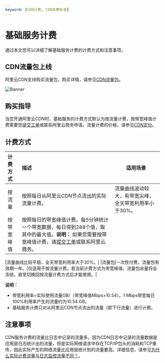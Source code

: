 ```yaml
---
keyword: [CDN计费, CDN收费标准]
---
```


# 基础服务计费

通过本文您可以详细了解基础服务计费的计费方式和注意事项。

## CDN流量包上线

阿里云CDN支持购买流量包，购买详情，请参见[CDN流量包](https://common-buy-intl.aliyun.com/?commodityCode=%20cdn_bag_intl#/buy)。

![Banner](https://static-aliyun-doc.oss-accelerate.aliyuncs.com/assets/img/zh-CN/6452119951/p65851.png)

## 购买指导

当您开通阿里云CDN时，基础服务的计费方式默认为按流量计费，按带宽峰值计费需要您[提交工单](https://workorder-intl.console.aliyun.com/?spm=5176.2020520001.aliyun_topbar.18.dbd44bd3e4f845#/ticket/createIndex)或联系阿里云商务申请。流量计费的价格，请参见[CDN定价](https://www.alibabacloud.com/zh/product/cdn/pricing?spm=a2796.7980202.1167822.1.16755f45tSDVja)。

## 计费方式

|计费方式|描述|适用场景|
|:---|:-|----|
|按流量|按照每日从阿里云CDN节点流出的实际流量计费。|流量曲线波动较大，有带宽尖峰，全天带宽利用率小于30%。|
|按带宽峰值|按照每日的带宽峰值计费。每5分钟统计一个带宽数据，每日得到288个值，取其中的最大值。**说明：** 如果您需要按带宽峰值计费，请[提交工单](https://workorder-intl.console.aliyun.com/?spm=5176.2020520001.aliyun_topbar.18.dbd44bd3e4f845#/ticket/createIndex)或联系阿里云商务。

|流量曲线比较平稳，全天带宽利用率大于30%。|
|流量包|一次性付费，流量包有效期一年。|仅适用于按流量计费。若当前计费方式为带宽峰值，流量包余量将会冻结，直至切换回按流量计费方式后才能使用。|

**说明：**

-   带宽利用率=实际使用流量GB/（带宽峰值Mbps×10.54）。1 Mbps带宽每日100%利用率产生的流量约为10.54 GB。
-   基础服务计费只对从阿里云CDN节点流出的流量（即下行流量）进行计费。

## 注意事项

CDN服务计费的流量比日志中记录的流量多。因为CDN日志中记录的流量数据是应用层日志统计出的流量，但是实际网络请求中存在TCP/IP包头的消耗和TCP重传，因此实际产生的网络流量比应用层统计到的流量要高。详细信息，请参见[为什么实际计费流量与日志监控流量不同？]()。

